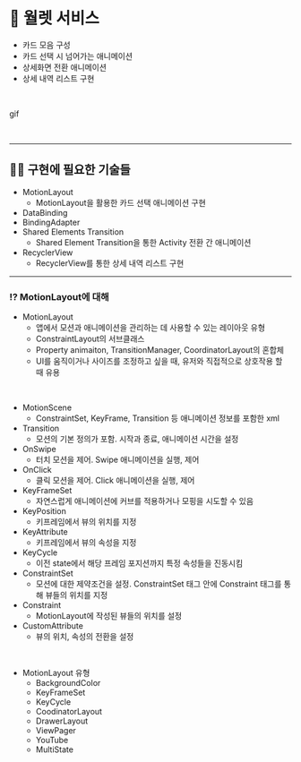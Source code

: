 # 📢 월렛 서비스

- 카드 모음 구성
- 카드 선택 시 넘어가는 애니메이션
- 상세화면 전환 애니메이션
- 상세 내역 리스트 구현

<br>

gif

<br>

---
## 💪🏻 구현에 필요한 기술들

- MotionLayout
  - MotionLayout을 활용한 카드 선택 애니메이션 구현
- DataBinding
- BindingAdapter
- Shared Elements Transition
  - Shared Element Transition을 통한 Activity 전환 간 애니메이션
- RecyclerView
  - RecyclerView를 통한 상세 내역 리스트 구현

---
### ⁉️ MotionLayout에 대해

- MotionLayout
  - 앱에서 모션과 애니메이션을 관리하는 데 사용할 수 있는 레이아웃 유형
  - ConstraintLayout의 서브클래스
  - Property animaiton, TransitionManager, CoordinatorLayout의 혼합체
  - UI를 움직이거나 사이즈를 조정하고 싶을 때, 유저와 직접적으로 상호작용 할 때 유용

<br>

- MotionScene
  - ConstraintSet, KeyFrame, Transition 등 애니메이션 정보를 포함한 xml
- Transition
  - 모션의 기본 정의가 포함. 시작과 종료, 애니메이션 시간을 설정
- OnSwipe
  - 터치 모션을 제어. Swipe 애니메이션을 실행, 제어
- OnClick
  - 클릭 모션을 제어. Click 애니메이션을 실행, 제어
- KeyFrameSet
  - 자연스럽게 애니메이션에 커브를 적용하거나 모핑을 시도할 수 있음
- KeyPosition
  - 키프레임에서 뷰의 위치를 지정
- KeyAttribute
  - 키프레임에서 뷰의 속성을 지정
- KeyCycle
  - 이전 state에서 해당 프레임 포지션까지 특정 속성들을 진동시킴
- ConstraintSet
  - 모션에 대한 제약조건을 설정. ConstraintSet 태그 안에 Constraint 태그를 통해 뷰들의 위치를 지정
- Constraint
  - MotionLayout에 작성된 뷰들의 위치를 설정
- CustomAttribute
  - 뷰의 위치, 속성의 전환을 설정

<br>

- MotionLayout 유형
  - BackgroundColor
  - KeyFrameSet
  - KeyCycle
  - CoodinatorLayout
  - DrawerLayout
  - ViewPager
  - YouTube
  - MultiState